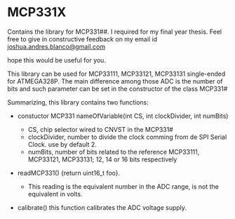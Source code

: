 #  MCP331X
Contains the library for MCP331##. I required for my final year thesis.
Feel free to give in constructive feedback on my email id joshua.andres.blanco@gmail.com

hope this would be useful for you.

This library can be used for MCP33111, MCP33121, MCP33131 single-ended  for ATMEGA328P. The main difference among those ADC is the number of bits and such parameter can be set in the constructor of the class MCP331#

Summarizing, this library contains two functions:

- constuctor MCP331 nameOfVariable(int CS, int clockDivider, int numBits)
    - CS, chip selector wired to CNVST in the MCP331#
    - clockDivider, number to divide the clock comming from de SPI Serial Clock. use by default 2.
    - numBits, number of bits related to the reference MCP33111, MCP33121, MCP33131; 12, 14 or 16 bits respectively

- readMCP331() {return uint16_t foo}. 
    - This reading is the equivalent number in the ADC range, is not the equivalent in volts. 

- calibrate() this function calibrates the ADC voltage supply.



